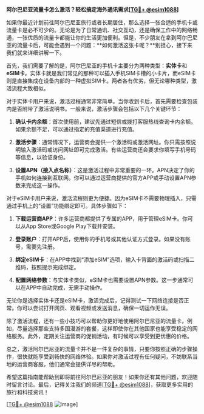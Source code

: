 **阿尔巴尼亚流量卡怎么激活？轻松搞定海外通讯需求[[TG💪+ @esim1088](https://t.me/s/esim1088)]**

如果你最近计划前往阿尔巴尼亚旅行或者长期居住，那么选择一张合适的手机卡或流量卡是必不可少的。无论是为了日常通讯、社交互动，还是确保工作中的网络畅通，一张优质的流量卡都能让你的生活更加便利。但是，不少朋友在拿到阿尔巴尼亚的流量卡后，可能会遇到一个问题：**如何激活这张卡呢？**别担心，接下来我们就来详细讲解一下。

首先，我们需要了解的是，阿尔巴尼亚的手机卡主要分为两种类型：**实体卡**和**eSIM卡**。实体卡就是我们常见的那种可以插入手机SIM卡槽的小卡片，而eSIM卡则是直接集成在设备内部的一种虚拟SIM卡。两者各有优劣，但无论哪种类型，激活流程大致相似。

对于实体卡用户来说，激活过程通常非常简单。当你收到卡后，首先需要检查包装内是否附带了激活说明书。一般来说，激活步骤会包括以下几个关键环节：

1. **确认卡内余额**：首次使用前，建议先通过短信或拨打客服热线查询卡内余额。如果余额不足，可以通过指定的充值渠道进行充值。
   
2. **激活步骤**：通常情况下，运营商会提供一个激活码或激活网址。你只需按照说明输入激活码或访问网址即可完成激活。有些运营商还会要求你填写手机号码等信息，以验证身份。

3. **设置APN（接入点名称）**：这是激活过程中非常重要的一环。APN决定了你的手机如何连接到互联网。你可以通过运营商提供的官方APP或手动设置APN参数来完成这一操作。

对于eSIM卡用户来说，激活流程则更为便捷。因为eSIM卡不需要物理插入，只需通过手机上的“设置”功能绑定即可。具体步骤如下：

1. **下载运营商APP**：许多运营商都提供了专属的APP，用于管理eSIM卡。你可以从App Store或Google Play下载并安装。
   
2. **登录账户**：打开APP后，使用你的手机号或其他认证方式登录。如果没有账号，需要先注册。

3. **绑定eSIM卡**：在APP中找到“添加eSIM”选项，输入卡背面的激活码或扫描二维码，按照提示完成绑定。

4. **配置网络参数**：与实体卡类似，eSIM卡也需要设置APN参数。这一步通常可以在APP中自动完成，无需手动操作。

无论你是选择实体卡还是eSIM卡，激活完成后，记得测试一下网络连接是否正常。你可以尝试打开网页、观看视频或发送消息，确保一切运作无误。

除了激活流程，还有一些小技巧可以帮助你更好地使用阿尔巴尼亚的流量卡。例如，尽量选择那些支持多国漫游的套餐，这样即使你在其他国家也能享受稳定的网络服务。此外，定期关注运营商的促销活动，有时候可以享受到更优惠的价格。

总之，激活阿尔巴尼亚的流量卡并不是一件复杂的事情，只要你按照正确的步骤操作，很快就能享受到畅快的网络体验。如果你对激活过程有任何疑问，不妨联系当地的运营商客服，他们通常会提供详尽的帮助。

希望这篇指南能帮助到即将前往阿尔巴尼亚的朋友！如果你还有其他问题，欢迎随时留言讨论。最后，记得关注我们的频道[[TG💪+ @esim1088](https://t.me/s/esim1088)]，获取更多实用的旅行和科技资讯！

[[TG💪+ @esim1088](https://t.me/s/esim1088) ![Image](https://i.postimg.cc/4NQfJmqS/Snipaste-2025-05-13-00-14-12.png)]